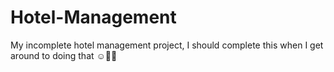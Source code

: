 # Hotel-Management
My incomplete hotel management project, I should complete this when I get around to doing that ☺✌🏽
